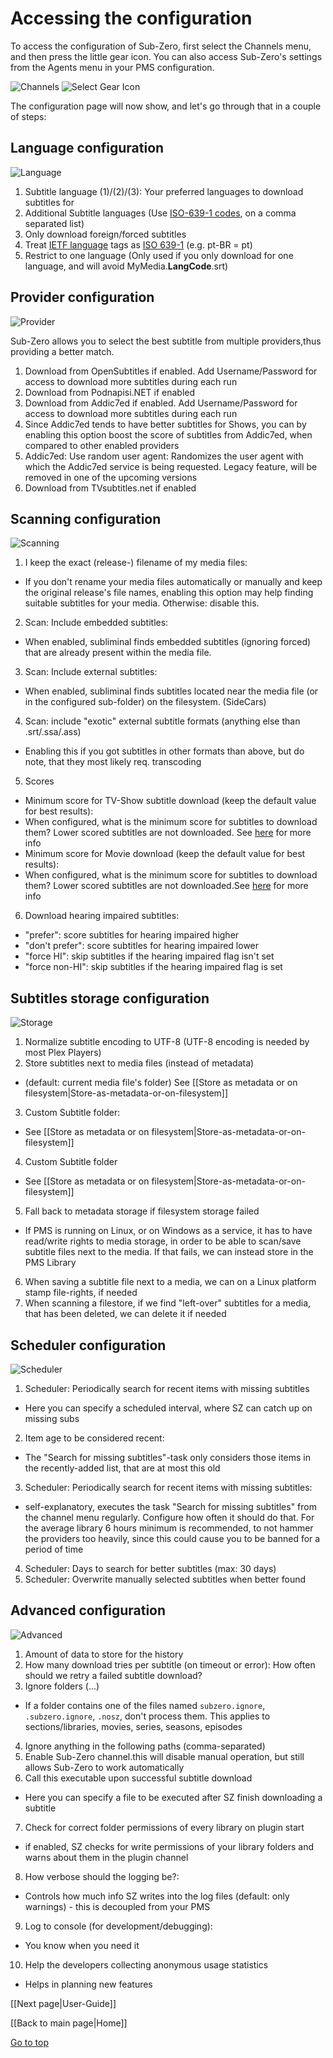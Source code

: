 <a name="top"></a>
# Accessing the configuration

To access the configuration of Sub-Zero, first select the Channels menu, and then press the little gear icon.
You can also access Sub-Zero's settings from the Agents menu in your PMS configuration.

![Channels](https://github.com/pannal/Sub-Zero.bundle/blob/master/Wiki/Images/Select_Channels.png)
![Select Gear Icon](https://github.com/pannal/Sub-Zero.bundle/blob/master/Wiki/Images/Select_Gear_Icon.png)

The configuration page will now show, and let's go through that in a couple of steps:

## Language configuration
![Language](https://github.com/pannal/Sub-Zero.bundle/blob/master/Wiki/Images/Settings-1-Language.png)

1. Subtitle language (1)/(2)/(3): Your preferred languages to download subtitles for
2. Additional Subtitle languages (Use [ISO-639-1 codes](https://en.wikipedia.org/wiki/List_of_ISO_639-1_codes), on a comma separated list)
3. Only download foreign/forced subtitles
4. Treat [IETF language](https://en.wikipedia.org/wiki/IETF_language_tag) tags as [ISO 639-1](https://en.wikipedia.org/wiki/List_of_ISO_639-1_codes) (e.g. pt-BR = pt)
5. Restrict to one language (Only used if you only download for one language, and will avoid MyMedia.**LangCode**.srt)

## Provider configuration
![Provider](https://github.com/pannal/Sub-Zero.bundle/blob/master/Wiki/Images/Settings-2-Provider.png)

Sub-Zero allows you to select the best subtitle from multiple providers,thus providing a better match.

1. Download from OpenSubtitles if enabled. Add Username/Password for access to download more subtitles during each run
2. Download from Podnapisi.NET if enabled
3. Download from Addic7ed if enabled. Add Username/Password for access to download more subtitles during each run
4. Since Addic7ed tends to have better subtitles for Shows, you can by enabling this option boost the score of subtitles from Addic7ed, when compared to other enabled providers
5. Addic7ed: Use random user agent: Randomizes the user agent with which the Addic7ed service is being requested. Legacy feature, will be removed in one of the upcoming versions
6. Download from TVsubtitles.net if enabled

## Scanning configuration
![Scanning](https://github.com/pannal/Sub-Zero.bundle/blob/master/Wiki/Images/Settings-3-Scan.png)

1. I keep the exact (release-) filename of my media files: 
 * If you don't rename your media files automatically or manually and keep the original release's file names, enabling this option may help finding suitable subtitles for your media. Otherwise: disable this.
2. Scan: Include embedded subtitles: 
 * When enabled, subliminal finds embedded subtitles (ignoring forced) that are already present within the media file.
3. Scan: Include external subtitles: 
 * When enabled, subliminal finds subtitles located near the media file (or in the configured sub-folder) on the filesystem. (SideCars)
4. Scan: include "exotic" external subtitle formats (anything else than .srt/.ssa/.ass)
 * Enabling this if you got subtitles in other formats than above, but do note, that they most likely req. transcoding
5. Scores
 * Minimum score for TV-Show subtitle download (keep the default value for best results): 
  * When configured, what is the minimum score for subtitles to download them? Lower scored subtitles are not downloaded. See [here](https://github.com/pannal/Sub-Zero.bundle/wiki/Media-Score) for more info
 * Minimum score for Movie download (keep the default value for best results): 
  * When configured, what is the minimum score for subtitles to download them? Lower scored subtitles are not downloaded.See [here](https://github.com/pannal/Sub-Zero.bundle/wiki/Media-Score) for more info
6. Download hearing impaired subtitles:
 * "prefer": score subtitles for hearing impaired higher
 * "don't prefer": score subtitles for hearing impaired lower
 * "force HI": skip subtitles if the hearing impaired flag isn't set
 * "force non-HI": skip subtitles if the hearing impaired flag is set

<a name="store"></a>

## Subtitles storage configuration
![Storage](https://github.com/pannal/Sub-Zero.bundle/blob/master/Wiki/Images/Settings-4-Store.png)

1. Normalize subtitle encoding to UTF-8 (UTF-8 encoding is needed by most Plex Players)
2. Store subtitles next to media files (instead of metadata)
 * (default: current media file's folder) See [[Store as metadata or on filesystem|Store-as-metadata-or-on-filesystem]]
3. Custom Subtitle folder: 
 * See [[Store as metadata or on filesystem|Store-as-metadata-or-on-filesystem]]
4. Custom Subtitle folder
 * See [[Store as metadata or on filesystem|Store-as-metadata-or-on-filesystem]]
5. Fall back to metadata storage if filesystem storage failed
 * If PMS is running on Linux, or on Windows as a service, it has to have read/write rights to media storage, in order to be able to scan/save subtitle files next to the media. If that fails, we can instead store in the PMS Library
6. When saving a subtitle file next to a media, we can on a Linux platform stamp file-rights, if needed
7. When scanning a filestore, if we find "left-over" subtitles for a media, that has been deleted, we can delete it if needed

<a name="scheduler"></a>

## Scheduler configuration
![Scheduler](https://github.com/pannal/Sub-Zero.bundle/blob/master/Wiki/Images/Settings-5-Scheduler.png)

1. Scheduler: Periodically search for recent items with missing subtitles
 * Here you can specify a scheduled interval, where SZ can catch up on missing subs
2. Item age to be considered recent: 
 * The "Search for missing subtitles"-task only considers those items in the recently-added list, that are at most this old
3. Scheduler:
Periodically search for recent items with missing subtitles: 
 * self-explanatory, executes the task "Search for missing subtitles" from the channel menu regularly. Configure how often it should do that. For the average library 6 hours minimum is recommended, to not hammer the providers too heavily, since this could cause you to be banned for a period of time
4. Scheduler: Days to search for better subtitles (max: 30 days)
5. Scheduler: Overwrite manually selected subtitles when better found

<a name="develop"></a>
<a name="advanced"></a>

## Advanced configuration
![Advanced](https://github.com/pannal/Sub-Zero.bundle/blob/master/Wiki/Images/Settings-6-Misc.png)

1. Amount of data to store for the history
2. How many download tries per subtitle (on timeout or error): How often should we retry a failed subtitle download?
3. Ignore folders (...)
 * If a folder contains one of the files named `subzero.ignore`, `.subzero.ignore`, `.nosz`, don't process them. This applies to sections/libraries, movies, series, seasons, episodes
4. Ignore anything in the following paths (comma-separated)
5. Enable Sub-Zero channel.this will disable manual operation, but still allows Sub-Zero to work automatically
6. Call this executable upon successful subtitle download
 * Here you can specify a file to be executed after SZ finish downloading a subtitle
7. Check for correct folder permissions of every library on plugin start
 * if enabled, SZ checks for write permissions of your library folders and warns about them in the plugin channel
8. How verbose should the logging be?: 
 * Controls how much info SZ writes into the log files (default: only warnings) - this is decoupled from your PMS 
9. Log to console (for development/debugging): 
 * You know when you need it
10. Help the developers collecting anonymous usage statistics
 * Helps in planning new features

[[Next page|User-Guide]]

[[Back to main page|Home]]

[Go to top](#top)